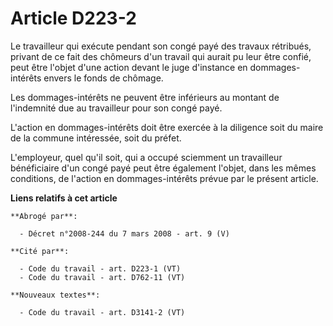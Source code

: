 # Article D223-2

Le travailleur qui exécute pendant son congé payé des travaux rétribués, privant de ce fait des chômeurs d'un travail qui
aurait pu leur être confié, peut être l'objet d'une action devant le juge d'instance en dommages-intérêts envers le fonds de
chômage.

Les dommages-intérêts ne peuvent être inférieurs au montant de l'indemnité due au travailleur pour son congé payé.

L'action en dommages-intérêts doit être exercée à la diligence soit du maire de la commune intéressée, soit du préfet.

L'employeur, quel qu'il soit, qui a occupé sciemment un travailleur bénéficiaire d'un congé payé peut être également l'objet,
dans les mêmes conditions, de l'action en dommages-intérêts prévue par le présent article.

**Liens relatifs à cet article**

	**Abrogé par**:

	  - Décret n°2008-244 du 7 mars 2008 - art. 9 (V)

	**Cité par**:

	  - Code du travail - art. D223-1 (VT)
	  - Code du travail - art. D762-11 (VT)

	**Nouveaux textes**:

	  - Code du travail - art. D3141-2 (VT)
